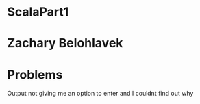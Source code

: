# ScalaPart1
# Zachary Belohlavek
# Problems
Output not giving me an option to enter and I couldnt find out why
